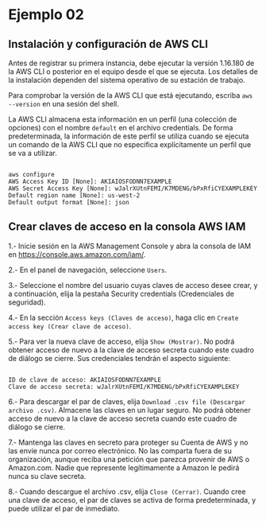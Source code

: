 # Ejemplo 02

## Instalación y configuración de AWS CLI

Antes de registrar su primera instancia, debe ejecutar la versión 1.16.180 de la AWS CLI o posterior en el equipo desde el que se ejecuta. Los detalles de la instalación dependen del sistema operativo de su estación de trabajo. 

Para comprobar la versión de la AWS CLI que está ejecutando, escriba ```aws --version``` en una sesión del shell.

La AWS CLI almacena esta información en un perfil (una colección de opciones) con el nombre `default` en el archivo credentials. De forma predeterminada, la información de este perfil se utiliza cuando se ejecuta un comando de la AWS CLI que no especifica explícitamente un perfil que se va a utilizar.

<pre><code>
aws configure
AWS Access Key ID [None]: AKIAIOSFODNN7EXAMPLE
AWS Secret Access Key [None]: wJalrXUtnFEMI/K7MDENG/bPxRfiCYEXAMPLEKEY
Default region name [None]: us-west-2
Default output format [None]: json
</code></pre>

## Crear claves de acceso en la consola AWS IAM

1.- Inicie sesión en la AWS Management Console y abra la consola de IAM en https://console.aws.amazon.com/iam/.

2.- En el panel de navegación, seleccione `Users`.

3.- Seleccione el nombre del usuario cuyas claves de acceso desee crear, y a continuación, elija la pestaña Security credentials (Credenciales de seguridad).

4.- En la sección `Access keys (Claves de acceso)`, haga clic en `Create access key (Crear clave de acceso)`.

5.- Para ver la nueva clave de acceso, elija `Show (Mostrar)`. No podrá obtener acceso de nuevo a la clave de acceso secreta cuando este cuadro de diálogo se cierre. Sus credenciales tendrán el aspecto siguiente:

<pre><code>
ID de clave de acceso: AKIAIOSFODNN7EXAMPLE
Clave de acceso secreta: wJalrXUtnFEMI/K7MDENG/bPxRfiCYEXAMPLEKEY
</code></pre>

6.- Para descargar el par de claves, elija `Download .csv file (Descargar archivo .csv)`. Almacene las claves en un lugar seguro. No podrá obtener acceso de nuevo a la clave de acceso secreta cuando este cuadro de diálogo se cierre.

7.- Mantenga las claves en secreto para proteger su Cuenta de AWS y no las envíe nunca por correo electrónico. No las comparta fuera de su organización, aunque reciba una petición que parezca provenir de AWS o Amazon.com. Nadie que represente legítimamente a Amazon le pedirá nunca su clave secreta.

8.- Cuando descargue el archivo .csv, elija `Close (Cerrar)`. Cuando cree una clave de acceso, el par de claves se activa de forma predeterminada, y puede utilizar el par de inmediato.

